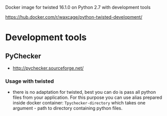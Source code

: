 Docker image for twisted 16.1.0 on Python 2.7 with development tools

https://hub.docker.com/r/waxcage/python-twisted-development/

# Development tools
## PyChecker
- http://pychecker.sourceforge.net/
### Usage with twisted
- there is no adaptation for twisted, best you can do is pass all python files from your application. For this purpose you can use alias prepared inside docker container: `Tpychecker-directory` which takes one argument - path to directory containing python files.
